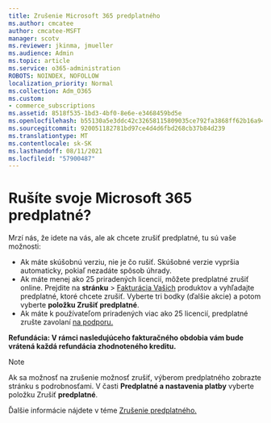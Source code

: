 ```yaml
---
title: Zrušenie Microsoft 365 predplatného
ms.author: cmcatee
author: cmcatee-MSFT
manager: scotv
ms.reviewer: jkinma, jmueller
ms.audience: Admin
ms.topic: article
ms.service: o365-administration
ROBOTS: NOINDEX, NOFOLLOW
localization_priority: Normal
ms.collection: Adm_O365
ms.custom:
- commerce_subscriptions
ms.assetid: 8518f535-1bd3-4bf0-8e6e-e3468459bd5e
ms.openlocfilehash: b55130a5e3ddc42c32658115809035ce792fa3868ff62b16a94c80d91572568a
ms.sourcegitcommit: 920051182781bd97ce4d4d6fbd268cb37b84d239
ms.translationtype: MT
ms.contentlocale: sk-SK
ms.lasthandoff: 08/11/2021
ms.locfileid: "57900487"
---
```

# <a name="canceling-your-microsoft-365-subscription"></a>Rušíte svoje Microsoft 365 predplatné?

Mrzí nás, že idete na vás, ale ak chcete zrušiť predplatné, tu sú vaše možnosti:
  
- Ak máte skúšobnú verziu, nie je čo rušiť. Skúšobné verzie vypršia automaticky, pokiaľ nezadáte spôsob úhrady.
- Ak máte menej ako 25 priradených licencií, môžete predplatné zrušiť online. Prejdite na **stránku** \> [Fakturácia Vašich](https://go.microsoft.com/fwlink/p/?linkid=842054) produktov a vyhľadajte predplatné, ktoré chcete zrušiť. Vyberte tri bodky (ďalšie akcie) a potom vyberte **položku Zrušiť predplatné**.
- Ak máte k používateľom priradených viac ako 25 licencií, predplatné zrušte zavolaní [na podporu.](https://go.microsoft.com/fwlink/p/?linkid=518322)

**Refundácia: V rámci nasledujúceho fakturačného obdobia vám bude vrátená každá refundácia zhodnoteného kreditu.**

> [!NOTE]
> Ak sa možnosť na zrušenie možnosť zrušiť, výberom predplatného zobrazte stránku s podrobnosťami. V časti **Predplatné a nastavenia platby** vyberte položku Zrušiť **predplatné**.

Ďalšie informácie nájdete v téme [Zrušenie predplatného.](https://docs.microsoft.com/microsoft-365/commerce/subscriptions/cancel-your-subscription)